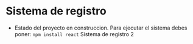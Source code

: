 <h1>Sistema de registro</h1>

- Estado del proyecto en construccion.
Para ejecutar el sistema debes poner:
```npm install react```
Sistema de registro 2
